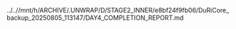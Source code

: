 ../..//mnt/h/ARCHIVE/.UNWRAP/D/STAGE2_INNER/e8bf24f9fb06/DuRiCore_backup_20250805_113147/DAY4_COMPLETION_REPORT.md